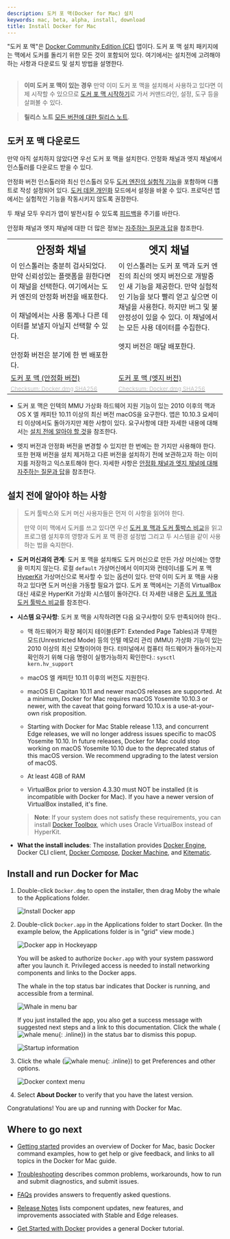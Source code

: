 ```yaml
---
description: 도커 포 맥(Docker for Mac) 설치
keywords: mac, beta, alpha, install, download
title: Install Docker for Mac
---
```


"도커 포 맥"은 [Docker Community Edition (CE)](https://www.docker.com/community-edition) 앱이다.
도커 포 맥 설치 패키지에는 맥에서 도커를 돌리기 위한 모든 것이 포함되어 있다. 
여기에서는 설치전에 고려해야하는 사항과 다운로드 및 설치 방법을 설명한다.<br><br>

> **이미 도커 포 맥이 있는 경우** 만약 이미 도커 포 맥을
설치해서 사용하고 있다면 이제 시작할 수 있으므로 
[도커 포 맥 시작하기](index.md)로 가서 커맨드라인, 설정, 도구
등을 살펴볼 수 있다. 

>**릴리스 노트** [모든 버전에 대한 릴리스 노트](release-notes.md).

## 도커 포 맥 다운로드

만약 아직 설치하지 않았다면 우선 도커 포 맥을 설치한다. 안정화 채널과 엣지 채널에서 인스톨러를
다운로드 받을 수 있다.

안정화 버전 인스톨러와 최신 인스톨러 모두 <a
href="https://github.com/docker/docker-ce/blob/master/components/cli/experimental/README.md">
도커 엔진의 실험적 기능</a>을 포함하며 디폴트로 작성 설정되어 있다.
[도커 데몬 개인화](/docker-for-mac/index.md#daemon-experimental-mode) 모드에서 설정을 
바꿀 수 있다. 프로덕션 앱에서는 실험적인 기능을 작동시키지 않도록 권장한다.

두 채널 모두 우리가 앱이 발전시킬 수 있도록  <a
href="troubleshoot/#diagnose-problems-send-feedback-and-create-github-issues">피드백</a>을
주기를 바란다.

안정화 채널과 엣지 채널에 대한 더 많은 정보는 
[자주하는 질문과 답](/docker-for-mac/faqs.md#stable-and-edge-channels)을 참조한다.

<table style="width:100%">
  <tr>
    <th style="font-size: x-large; font-family: arial">안정화 채널</th>
    <th style="font-size: x-large; font-family: arial">엣지 채널</th>
  </tr>
  <tr valign="top">
    <td width="50%">
    이 인스톨러는 충분히 검사되었다. 만약 신뢰성있는 플랫폼을 원한다면 이 채널을 선택한다.
    여기에서는 도커 엔진의 안정화 버전을 배포한다.<br><br>
    이 채널에서는 사용 통계나 다른 데이터를 보낼지 아닐지 선택할 수 있다.<br><br>
    안정화 버전은 분기에 한 번 배포한다.
   </td>
    <td width="50%">
    이 인스톨러는 도커 포 맥과 도커 엔진의 최신의 엣지 버전으로 개발중인 새 기능을 제공한다.
    만약 실험적인 기능을 보다 빨리 얻고 싶으면 이 채널을 사용한다.
    하지만 버그 및 불안정성이 있을 수 있다.
    이 채널에서는 모든 사용 데이터를 수집한다.<br><br>
    엣지 버전은 매달 배포한다.
    </td>
  </tr>
  <tr valign="top">
  <td width="50%">
  <a class="button outline-btn" href="https://download.docker.com/mac/stable/Docker.dmg">도커 포 맥 (안정화 버전)</a>
  </td>
  <td width="50%">
  <a class="button outline-btn" href="https://download.docker.com/mac/edge/Docker.dmg">도커 포 맥 (엣지 버전)</a>
  </td>
  </tr>
  <tr valign="top">
  <td width="50%">
  <a href="https://download.docker.com/mac/stable/Docker.dmg.sha256sum"><font color="#BDBDBD" size="-1">Checksum: Docker.dmg SHA256</font></a>
  </td>
  <td width="50%">
  <a href="https://download.docker.com/mac/edge/Docker.dmg.sha256sum"><font color="#BDBDBD" size="-1">Checksum: Docker.dmg SHA256</font></a>
  </td>
  </tr>
</table>

* 도커 포 맥은 인텍의 MMU 가상화 하드웨어 지원 기능이 있는 2010 이후의 맥과 
  OS X 엘 캐피탄 10.11 이상의 최신 버전 macOS을 요구한다. 
  앱은 10.10.3 요세미티 이상에서도 돌아가지만 제한 사항이 있다. 
  요구사항에 대한 자세한 내용에 대해서는 [설치 전에 알아야 할 것](#what-to-know-before-you-install)을 참조한다.

* 엣지 버전과 안정화 버전을 변경할 수 있지만 한 번에는 한 가지만 사용해야 한다.
  또한 현재 버전을 설치 제거하고 다른 버전을 설치하기 전에 보관하고자 하는 이미지를
  저장하고 익스포트해야 한다. 자세한 사항은 
  [안정화 채널과 엣지 채널에 대해 자주하는 질문과 답](faqs.md#stable-and-edge-channels)을 참조한다.

##  설치 전에 알아야 하는 사항 

> 도커 툴박스와 도커 머신 사용자들은 먼저 이 사항을 읽어야 한다.
>
> 만약 이미 맥에서 도커를 쓰고 있다면 우선 
> [도커 포 맥과 도커 툴박스 비교](docker-toolbox.md)을 읽고
> 프로그램 설치후의 영향과 도커 포 맥 환경 설정법 그리고 두 시스템을 같이 사용하는 법을 숙지한다.

* **도커 머신과의 관계**: 도커 포 맥을 설치해도 도커 머신으로 만든 가상 머신에는 영향을 미치지 않는다.
  로컬 `default` 가상머신에서 이미지와 컨테이너를 도커 포 맥 [HyperKit](https://github.com/docker/HyperKit/) 
  가상머신으로 복사할 수 있는 옵션이 있다. 
  만약 이미 도커 포 맥을 사용하고 있다면 도커 머신을 가동할 필요가 없다.
  도커 포 맥에서는 기존의 VirtualBox 대신 새로운 HyperKit 가상화 시스템이 돌아간다.
  더 자세한 내용은 [도커 포 맥과 도커 툴박스 비교](docker-toolbox.md)를 참조한다.  

* **시스템 요구사항**: 도커 포 맥을 시작하려면 다음 요구사항이 모두 만족되어야 한다..

  - 맥 하드웨어가 확장 페이지 테이블(EPT: Extended Page Tables)과 
    무제한 모드(Unrestricted Mode) 등의 인텔 메모리 관리 (MMU) 
    가상화 기능이 있는 2010 이상의 최신 모형이어야 한다. 
    터미널에서 컴퓨터 하드웨어가 돌아가는지 확인하기 위해 
    다음 명령이 실행가능하지 확인한다.: `sysctl kern.hv_support`
    
  - macOS 엘 캐피탄 10.11 이후의 버전도 지원한다.
 
  - macOS El Capitan 10.11 and newer macOS releases are supported. At a minimum,
    Docker for Mac requires macOS Yosemite 10.10.3 or newer, with the caveat
    that going forward 10.10.x is a use-at-your-own risk proposition.

  - Starting with Docker for Mac Stable release 1.13, and concurrent
    Edge releases, we will no longer address issues specific to macOS Yosemite
    10.10. In future releases, Docker for Mac could stop working on macOS Yosemite
    10.10 due to the deprecated status of this macOS version. We recommend
    upgrading to the latest version of macOS.

  - At least 4GB of RAM

  - VirtualBox prior to version 4.3.30 must NOT be installed (it is incompatible
    with Docker for Mac). If you have a newer version of VirtualBox installed, it's fine.

  > **Note**: If your system does not satisfy these requirements, you can
  > install [Docker Toolbox](/toolbox/overview.md), which uses Oracle VirtualBox
  > instead of HyperKit.

* **What the install includes**: The installation provides
  [Docker Engine](/engine/userguide/), Docker CLI client,
  [Docker Compose](/compose/overview/), [Docker Machine](/machine/overview/), and [Kitematic](/kitematic/userguide.md).

## Install and run Docker for Mac

1.  Double-click `Docker.dmg` to open the installer, then drag Moby the whale to
    the Applications folder.

	  ![Install Docker app](/docker-for-mac/images/docker-app-drag.png)

2.  Double-click `Docker.app` in the Applications folder to start Docker. (In the example below, the Applications folder is in "grid" view mode.)

	  ![Docker app in Hockeyapp](/docker-for-mac/images/docker-app-in-apps.png)

	  You will be asked to authorize `Docker.app` with your system password after you launch it.
	  Privileged access is needed to install networking components and links to the Docker apps.

	  The whale in the top status bar indicates that Docker is running, and accessible from a terminal.

	  ![Whale in menu bar](/docker-for-mac/images/whale-in-menu-bar.png)

    If you just installed the app, you also get a success message with suggested
    next steps and a link to this documentation. Click the whale (![whale
    menu](/docker-for-mac/images/whale-x.png){: .inline}) in the status bar to
    dismiss this popup.

	  ![Startup information](/docker-for-mac/images/mac-install-success-docker-cloud.png)

3.  Click the whale (![whale menu](/docker-for-mac/images/whale-x.png){: .inline}) to get Preferences and other options.

	  ![Docker context menu](images/menu.png)

4.  Select **About Docker** to verify that you have the latest version.

Congratulations! You are up and running with Docker for Mac.

## Where to go next

* [Getting started](index.md) provides an overview of Docker for Mac,
basic Docker command examples, how to get help or give feedback, and
links to all topics in the Docker for Mac guide.

* [Troubleshooting](troubleshoot.md) describes common problems,
workarounds, how to run and submit diagnostics, and submit issues.

* [FAQs](faqs.md) provides answers to frequently asked questions.

* [Release Notes](release-notes.md) lists component updates, new features, and improvements associated with Stable and Edge releases.

* [Get Started with Docker](/get-started/) provides a general Docker tutorial.
